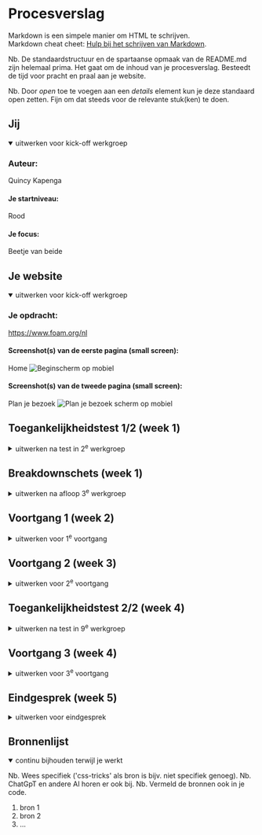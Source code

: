 # Procesverslag
Markdown is een simpele manier om HTML te schrijven.  
Markdown cheat cheet: [Hulp bij het schrijven van Markdown](https://github.com/adam-p/markdown-here/wiki/Markdown-Cheatsheet).

Nb. De standaardstructuur en de spartaanse opmaak van de README.md zijn helemaal prima. Het gaat om de inhoud van je procesverslag. Besteedt de tijd voor pracht en praal aan je website.

Nb. Door *open* toe te voegen aan een *details* element kun je deze standaard open zetten. Fijn om dat steeds voor de relevante stuk(ken) te doen.





## Jij

<details open>
  <summary>uitwerken voor kick-off werkgroep</summary>

  ### Auteur:
  Quincy Kapenga

  #### Je startniveau:
  Rood

  #### Je focus:
  Beetje van beide
 
</details>





## Je website

<details open>
  <summary>uitwerken voor kick-off werkgroep</summary>

  ### Je opdracht:
  https://www.foam.org/nl
  #### Screenshot(s) van de eerste pagina (small screen): 
  Home
  <img src="readme-images/Homepage.jpeg" width="375px" alt="Beginscherm op mobiel">

  #### Screenshot(s) van de tweede pagina (small screen):
  Plan je bezoek
  <img src="readme-images/Plan_je_bezoek.jpeg" width="375px" alt="Plan je bezoek scherm op mobiel">
 
</details>



## Toegankelijkheidstest 1/2 (week 1)

<details>
  <summary>uitwerken na test in 2<sup>e</sup> werkgroep</summary>

  ### Bevindingen
  Lijst met je bevindingen die in de test naar voren kwamen:
  - hyrargie (h1,h2,h3) is niet goed
    - Meerdere H1 per pagina
    - Volgorde is verkeerd

  - H1 veranderd soms met java, wardoor de screenreader hem raar leest
  - De taal veranderd soms wanneer het niet nodig is
  - Links als see more, beloning zijn onduidelijk

</details>



## Breakdownschets (week 1)

<details>
  <summary>uitwerken na afloop 3<sup>e</sup> werkgroep</summary>

  ### de hele pagina: 
  <img src="readme-images/dummy-plaatje.jpg" width="375px" alt="breakdown van de hele pagina">

  ### dynamisch deel (bijv menu): 
  <img src="readme-images/dummy-plaatje.jpg" width="375px" alt="breakdown van een dynamisch deel">

  ### wellicht nog een dynamisch deel (bijv filter): 
  <img src="readme-images/dummy-plaatje.jpg" width="375px" alt="breakdown van nog een dynamisch deel">

</details>





## Voortgang 1 (week 2)

<details>
  <summary>uitwerken voor 1<sup>e</sup> voortgang</summary>

  ### Stand van zaken
  Opzetten van de html van de eerste pagina ging redelijk goed, vooral door de breakdownschets. Ik merk alleen dat ik nog wat moeite heb met 
  de volgorde van de regels, bijv. na de h2 een img of eerst de p ivm toegankelijkheid. Ook weet ik niet meer zo goed hoe ik een border       
  toevoeg aan bepaalde elementen van mijn nav.

  <img src="readme-images/Scherm­afbeelding code week 1 inspringen.png" width="375px" alt="schermafbeelding van de inspringingen van mijn code">
  <img src="readme-images/Scherm­afbeelding code week 1 volgorde.png" width="375px" alt="schermafbeelding van de volgorde van mijn code">


  ### Agenda voor meeting
  samen met je groepje opstellen

  | Quincy            | Beyzanur            | Quinten                                                                             | Ilias.                            | Zakaria |
  | ---               | ---                 | ---                                                                                 | ---                               | ---           |
  | Volgorde van HTML | nav menu            | Image achter tekst                                                                  | Algemene feedback op HTML         | Ziek :(       |
  | CSS border van li | HTML elementen/tags | List style nie aanpasbaar bij "see more"                                            | Wanneer list/article te gebruiken |               |
  | ...               | Fonts               | Nth-of-type(0) lukt niet altijd                                                     | Wanneer wel/geen section          |               |
  |                   |                     | Elementen omdraaien                                                                 |   
  |                   |                     | "see more" (about fish) verstoppen.                                                 |
  |                   |                     | Link om h3 heen                                                                     |
  |                   |                     | Border color gold werkt niet op de a en button borders krijg ik niet weg op de nav  |



  ### Verslag van meeting
  hier na afloop snel de uitkomsten van de meeting vastleggen

  - ul maken van de lijsten bij bijvoorbeeld nu te zien
  - lang element toevoegen aan dingen die in een andere taal staan.
  - aleen children springen in, als ik duidelijkheid wil kan ik ook een witregel gebruiken.
  - enkel laag nav, niet meer uitwerken dan dat
  - 3 style sheets 1 voor algemeen en 1 per pagina.
  - search bar staat in een search section en een form
  - alt alleen als het plaatje zelf informatie is
  - als je de witruimte onder de img weg wil hebben doe je img{ display:block; }
  - a11y hide content
  - padding op a :) met  display:block; omdat het inline is

</details>





## Voortgang 2 (week 3)

<details>
  <summary>uitwerken voor 2<sup>e</sup> voortgang</summary>

  ### Stand van zaken
  Ik heb tot nu vooral aan mijn header gewerkt, het ging over het algemeen best goed. Het positioneren met flexbox en grid en het stijlen van de rest van de content ging goed. Ik heb ook een beetje met javascript gewerkt voor mijn menu en dat werkt voor zo ver ik ben gekomen. Het enige waar ik voor nu tegenaan loop is position sticky, de nav beweegt over het scherm zoals ik wil, maar wanneer ik mijn menu open, beweegt mijn hele pagina omlaag. Ook weet ik nog niet helemaal hoe ik er voor moet zorgen dat mijn menu inklapt als ik mijn search aandruk en hoe ik mijn form in de search stijl mbt het kruisje dat er in ontstaat.

<img src="readme-images/Nav open foto 02-10.jpeg" width="375px" alt="schermafbeelding van de navigatie open">
<img src="readme-images/Nav partly closed foto 02-10.jpeg" width="375px" alt="schermafbeelding van de navigatie dicht en de site die mee scrollt">
<img src="readme-images/Search foto 02-10.jpeg" width="375px" alt="schermafbeelding van de mijn search bar kruisje">
<img src="readme-images/Javascript foto 02-10.jpeg" width="375px" alt="schermafbeelding van de javascript voor mijn menu">

  ### Agenda voor meeting
  samen met je groepje opstellen

  | Quincy      | Beyzanur         | Quinten    | Ilias        | Zakaria  |
  | ---         | ---              | ---        | ---          | ---       |
  | Position sticky  | Positioneren list             | Horizontal scrol door image   | Foto resizen    | Flexbox          |
  | Java zoek button | Stijlen hamburger | Responsive | ... |...           |
  | Stijlen form           | ...                | Figcaptions          | ...              | ...           |


  ### Verslag van meeting
  hier na afloop snel de uitkomsten van de meeting vastleggen

  - Kijken of de nav position absolute werkt
  - Met if else kijken of mijn nav met search gaat werken
  - 
  - ...

</details>





## Toegankelijkheidstest 2/2 (week 4)

<details>
  <summary>uitwerken na test in 9<sup>e</sup> werkgroep</summary>

  ### Bevindingen
  Lijst met je bevindingen die in de test naar voren kwamen (geef ook aan wat er verbeterd is):

</details>





## Voortgang 3 (week 4)

<details>
  <summary>uitwerken voor 3<sup>e</sup> voortgang</summary>

  ### Stand van zaken
  hier dit ging goed & dit was lastig (neem ook screenshots op van delen van je website en code)


  ### Agenda voor meeting
  samen met je groepje opstellen

  | student 1      | student 2          | student 3    | student 4        |
  | ---            | ---                | ---          | ---              |
  | dit bespreken  | en dit             | en ik dit    | en dan ik dat    |
  | en dat ook nog | dit als er tijd is | nog een punt | dit wil ik zeker |
  | ...            | ...                | ...          | ...              |


  ### Verslag van meeting
  hier na afloop snel de uitkomsten van de meeting vastleggen

  - punt 1
  - punt 2
  - nog een punt
  - ...

</details>





## Eindgesprek (week 5)

<details>
  <summary>uitwerken voor eindgesprek</summary>

  ### Je uitkomst - karakteristiek screenshots:
  <img src="readme-images/dummy-plaatje.jpg" width="375px" alt="uitomst opdracht 1">


  ### Dit ging goed/Heb ik geleerd: 
  Korte omschrijving met plaatjes

  <img src="readme-images/dummy-plaatje.jpg" width="375px" alt="top">


  ### Dit was lastig/Is niet gelukt:
  Korte omschrijving met plaatjes

  <img src="readme-images/dummy-plaatje.jpg" width="375px" alt="bummer">
</details>





## Bronnenlijst

<details open>
  <summary>continu bijhouden terwijl je werkt</summary>

  Nb. Wees specifiek ('css-tricks' als bron is bijv. niet specifiek genoeg). 
  Nb. ChatGpT en andere AI horen er ook bij.
  Nb. Vermeld de bronnen ook in je code.

  1. bron 1
  2. bron 2
  3. ...

</details>